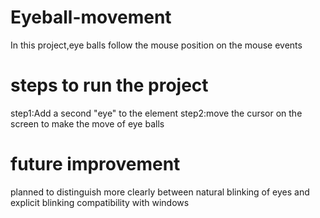 # Eyeball-movement
In this project,eye balls follow the mouse position on the mouse events
# steps to run the project
step1:Add a second "eye" to the element
step2:move the cursor on the screen to make the move of eye balls
# future improvement
planned to distinguish more clearly between natural blinking of eyes and explicit blinking
compatibility with windows
